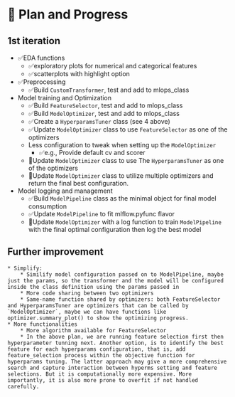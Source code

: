 # 📝 Plan and Progress

## 1st iteration

* ✅EDA functions
    * ✅exploratory plots for numerical and categorical features 
    * ✅scatterplots with highlight option 
* ✅Preprocessing
    * ✅Build `CustomTransformer`, test and add to mlops_class
* Model training and Optimization
    * ✅Build `FeatureSelector`, test and add to mlops_class 
    * ✅Build `ModelOptimizer`, test and add to mlops_class 
    * ✅Create a `HyperparamsTuner` class (see 4 above) 
    * ✅Update `ModelOptimizer` class to use `FeatureSelector` as one of the optimizers 
    * Less configuration to tweak when setting up the `ModelOptimizer`
        * ✅e.g., Provide default cv and scorer 
    * 🔲Update `ModelOptimizer` class to use The `HyperparamsTuner` as one of the optimizers
    * 🔲Update `ModelOptimizer` class to utilize multiple optimizers and return the final best configuration. 
* Model logging and management 
    * ✅Build `ModelPipeline` class as the minimal object for final model consumption 
    * ✅Update `ModelPipeline` to fit mlflow.pyfunc flavor
    * 🔲Update `ModelOptimizer` with a log function to train `ModelPipeline` with the final optimal configuration then log the best model


## Further improvement
    * Simplify: 
        * Similify model configuration passed on to ModelPipeline, maybe just the params, so the transformer and the model will be configured inside the class definition using the params passed in
        * More code sharing between two optimizers
        * Same-name function shared by optimizers: both FeatureSelector and HyperparamsTuner are optimizers that can be called by `ModelOptimizer`, maybe we can have functions like optimizer.summary_plot() to show the optimizing progress.  
    * More functionalities
        * More algorithm available for FeatureSelector
        * In the above plan, we are running feature selection first then hyperparameter tunning next. Another option, is to identify the best feature for each hyperparams configuration, that is, add feature_selection process within the objective function for hyperparams tuning. The latter approach may give a more comprehensive search and capture interaction between hyperms setting and feature selections. But it is computationally more expensive. More importantly, it is also more prone to overfit if not handled carefully.
